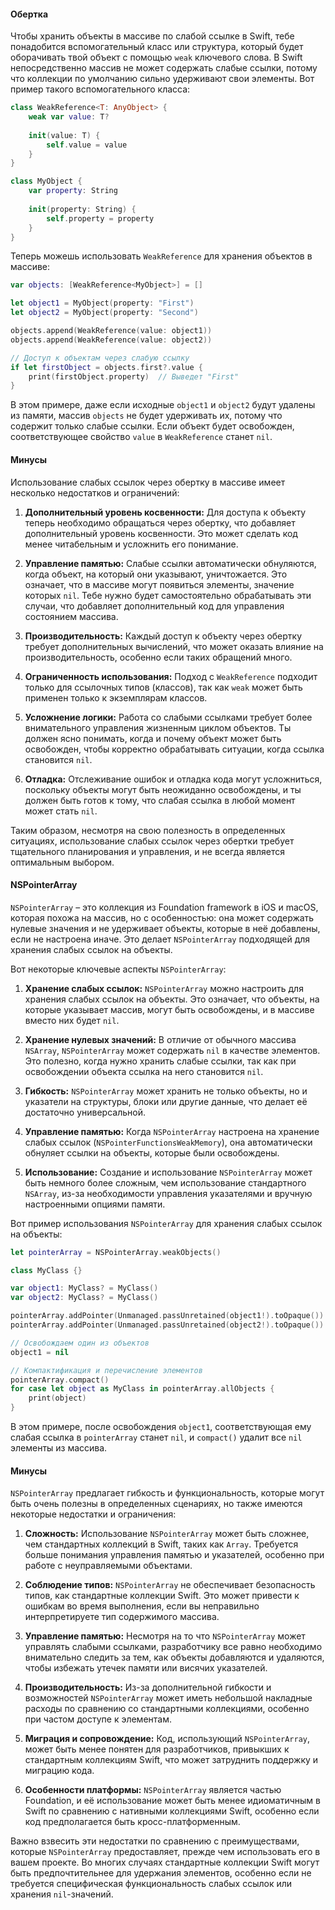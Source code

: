 #### Обертка
Чтобы хранить объекты в массиве по слабой ссылке в Swift, тебе понадобится вспомогательный класс или структура, который будет оборачивать твой объект с помощью `weak` ключевого слова. В Swift непосредственно массив не может содержать слабые ссылки, потому что коллекции по умолчанию сильно удерживают свои элементы. Вот пример такого вспомогательного класса:

```swift
class WeakReference<T: AnyObject> {
    weak var value: T?
    
    init(value: T) {
        self.value = value
    }
}

class MyObject {
    var property: String
    
    init(property: String) {
        self.property = property
    }
}
```

Теперь можешь использовать `WeakReference` для хранения объектов в массиве:

```swift
var objects: [WeakReference<MyObject>] = []

let object1 = MyObject(property: "First")
let object2 = MyObject(property: "Second")

objects.append(WeakReference(value: object1))
objects.append(WeakReference(value: object2))

// Доступ к объектам через слабую ссылку
if let firstObject = objects.first?.value {
    print(firstObject.property)  // Выведет "First"
}
```

В этом примере, даже если исходные `object1` и `object2` будут удалены из памяти, массив `objects` не будет удерживать их, потому что содержит только слабые ссылки. Если объект будет освобожден, соответствующее свойство `value` в `WeakReference` станет `nil`.

#### Минусы
Использование слабых ссылок через обертку в массиве имеет несколько недостатков и ограничений:

1. **Дополнительный уровень косвенности:** Для доступа к объекту теперь необходимо обращаться через обертку, что добавляет дополнительный уровень косвенности. Это может сделать код менее читабельным и усложнить его понимание.

2. **Управление памятью:** Слабые ссылки автоматически обнуляются, когда объект, на который они указывают, уничтожается. Это означает, что в массиве могут появиться элементы, значение которых `nil`. Тебе нужно будет самостоятельно обрабатывать эти случаи, что добавляет дополнительный код для управления состоянием массива.

3. **Производительность:** Каждый доступ к объекту через обертку требует дополнительных вычислений, что может оказать влияние на производительность, особенно если таких обращений много.

4. **Ограниченность использования:** Подход с `WeakReference` подходит только для ссылочных типов (классов), так как `weak` может быть применен только к экземплярам классов.

5. **Усложнение логики:** Работа со слабыми ссылками требует более внимательного управления жизненным циклом объектов. Ты должен ясно понимать, когда и почему объект может быть освобожден, чтобы корректно обрабатывать ситуации, когда ссылка становится `nil`.

6. **Отладка:** Отслеживание ошибок и отладка кода могут усложниться, поскольку объекты могут быть неожиданно освобождены, и ты должен быть готов к тому, что слабая ссылка в любой момент может стать `nil`.

Таким образом, несмотря на свою полезность в определенных ситуациях, использование слабых ссылок через обертки требует тщательного планирования и управления, и не всегда является оптимальным выбором.


#### NSPointerArray

`NSPointerArray` – это коллекция из Foundation framework в iOS и macOS, которая похожа на массив, но с особенностью: она может содержать нулевые значения и не удерживает объекты, которые в неё добавлены, если не настроена иначе. Это делает `NSPointerArray` подходящей для хранения слабых ссылок на объекты.

Вот некоторые ключевые аспекты `NSPointerArray`:

1. **Хранение слабых ссылок:** `NSPointerArray` можно настроить для хранения слабых ссылок на объекты. Это означает, что объекты, на которые указывает массив, могут быть освобождены, и в массиве вместо них будет `nil`.

2. **Хранение нулевых значений:** В отличие от обычного массива `NSArray`, `NSPointerArray` может содержать `nil` в качестве элементов. Это полезно, когда нужно хранить слабые ссылки, так как при освобождении объекта ссылка на него становится `nil`.

3. **Гибкость:** `NSPointerArray` может хранить не только объекты, но и указатели на структуры, блоки или другие данные, что делает её достаточно универсальной.

4. **Управление памятью:** Когда `NSPointerArray` настроена на хранение слабых ссылок (`NSPointerFunctionsWeakMemory`), она автоматически обнуляет ссылки на объекты, которые были освобождены.

5. **Использование:** Создание и использование `NSPointerArray` может быть немного более сложным, чем использование стандартного `NSArray`, из-за необходимости управления указателями и вручную настроенными опциями памяти.

Вот пример использования `NSPointerArray` для хранения слабых ссылок на объекты:

```swift
let pointerArray = NSPointerArray.weakObjects()

class MyClass {}

var object1: MyClass? = MyClass()
var object2: MyClass? = MyClass()

pointerArray.addPointer(Unmanaged.passUnretained(object1!).toOpaque())
pointerArray.addPointer(Unmanaged.passUnretained(object2!).toOpaque())

// Освобождаем один из объектов
object1 = nil

// Компактификация и перечисление элементов
pointerArray.compact()
for case let object as MyClass in pointerArray.allObjects {
    print(object)
}
```

В этом примере, после освобождения `object1`, соответствующая ему слабая ссылка в `pointerArray` станет `nil`, и `compact()` удалит все `nil` элементы из массива.

#### Минусы
`NSPointerArray` предлагает гибкость и функциональность, которые могут быть очень полезны в определенных сценариях, но также имеются некоторые недостатки и ограничения:

1. **Сложность:** Использование `NSPointerArray` может быть сложнее, чем стандартных коллекций в Swift, таких как `Array`. Требуется больше понимания управления памятью и указателей, особенно при работе с неуправляемыми объектами.

2. **Соблюдение типов:** `NSPointerArray` не обеспечивает безопасность типов, как стандартные коллекции Swift. Это может привести к ошибкам во время выполнения, если вы неправильно интерпретируете тип содержимого массива.

3. **Управление памятью:** Несмотря на то что `NSPointerArray` может управлять слабыми ссылками, разработчику все равно необходимо внимательно следить за тем, как объекты добавляются и удаляются, чтобы избежать утечек памяти или висячих указателей.

4. **Производительность:** Из-за дополнительной гибкости и возможностей `NSPointerArray` может иметь небольшой накладные расходы по сравнению со стандартными коллекциями, особенно при частом доступе к элементам.

5. **Миграция и сопровождение:** Код, использующий `NSPointerArray`, может быть менее понятен для разработчиков, привыкших к стандартным коллекциям Swift, что может затруднить поддержку и миграцию кода.

6. **Особенности платформы:** `NSPointerArray` является частью Foundation, и её использование может быть менее идиоматичным в Swift по сравнению с нативными коллекциями Swift, особенно если код предполагается быть кросс-платформенным.

Важно взвесить эти недостатки по сравнению с преимуществами, которые `NSPointerArray` предоставляет, прежде чем использовать его в вашем проекте. Во многих случаях стандартные коллекции Swift могут быть предпочтительнее для удержания элементов, особенно если не требуется специфическая функциональность слабых ссылок или хранения `nil`-значений.